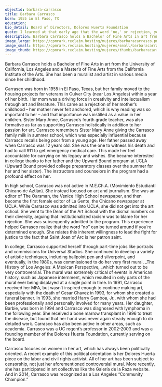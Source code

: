 ```yaml
---
objectid: barbara-carrasco
title: Barbara Carrasco
born: 1955 in El Paso, TX
education:
bio_detail: Board of Directors, Dolores Huerta Foundation
quote: I learned at that early age that the word 'no,' or rejection, you can really turn it around if you're determined to get some place.
description: Barbara Carrasco holds a Bachelor of Fine Arts in art from the University of California, Los Angeles and a Master’s of Fine Arts from the California Institute of the Arts. She has been a muralist and artist in various media since her childhood.
image_large: https://cpmrark.reclaim.hosting/mujeres/barbaracarrasco.png
image_small: https://cpmrark.reclaim.hosting/mujeres/small/barbaracarrasco_sm.jpg
image_thumb: https://cpmrark.reclaim.hosting/mujeres/thumbs/barbaracarrasco_th.jpg
---
```


Barbara Carrasco holds a Bachelor of Fine Arts in art from the University of California, Los Angeles and a Master’s of Fine Arts from the California Institute of the Arts. She has been a muralist and artist in various media since her childhood.

Carrasco was born in 1955 in El Paso, Texas, but her family moved to the housing projects for veterans in Culver City (near Los Angeles) within a year of her birth. Her mom was a driving force in creativity and intellectualism through art and literature. This came as a rejection of her mother’s childhood – her mother never felt anchored, which is why reading was so important to her – and that importance was instilled as a value in her children. Sister Mary Anne, Carrasco’s fourth grade teacher, was also formative as far as supporting Carrasco holistically in addition to her passion for art. Carrasco remembers Sister Mary Anne giving the Carrasco family milk in summer school, which was especially influential because Carrasco recalls being poor from a young age. Her father passed away when Carrasco was 12 years old. She was the one to witness his death and had to call 911 to get emergency medical care. This made her feel accountable for carrying on his legacy and wishes. She became interested in college thanks to her father and the Upward Bound program at UCLA (Upward Bound provided college preparatory classes over the summer for her and her sister). The instructors and counselors in the program had a profound effect on her.

In high school, Carrasco was not active in M.E.Ch.A. (Movimiento Estudiantil Chicano de Aztlán). She instead focused on art and journalism. She was an editor of The Oarsman, the Venice High School newspaper, and then become the first female editor of La Gente, the Chicano newspaper at UCLA. While Carrasco was admitted into UCLA, she did not get into the art school. She went to the Dean of the Art School with the dismal numbers on their diversity, arguing that institutionalized racism was to blame for her rejection. She was subsequently admitted to the program. This experience helped Carrasco realize that the word “no” can be turned around if you’re determined enough. She relates this inherent willingness to lead the fight for justice to the fact that Saint Joan of Arc is her patron saint.

In college, Carrasco supported herself through part-time jobs like portraits and commissions for Universal Studios. She continued to develop a variety of artistic techniques, including ballpoint pen and silverpoint, and eventually, in the 1980s, was commissioned to do her very first mural, _The History of Los Angeles: A Mexican Perspective, _which turned out to be very controversial. The mural was extremely critical of events in American history, such as Japanese internment, which resulted in only parts of the mural ever being displayed at a single point in time. In 1991, Carrasco received her MFA, but wasn’t inspired enough to continue making art, especially with the death of Cesar Chavez in 1993, for whom she created a funeral banner. In 1993, she married Harry Gamboa, Jr., with whom she had been professionally and personally involved for many years. Her daughter, Barbie, was born in 1994 and Carrasco was diagnosed with lymphoma in the following year. She received a bone marrow transplant in 1996 to treat the disease, but found that her hand was never again steady enough to do detailed work. Carrasco has also been active in other areas, such as academia. Carrasco was a UC regent’s professor in 2002-2003 and was a founding member of the Dolores Huerta Foundation, currently serving on the board.

Carrasco focuses on women in her art, which has always been politically oriented. A recent example of this political orientation is her Dolores Huerta piece on the labor and civil rights activist. All of her art has been subject to censorship, not just her aforementioned controversial mural. More recently, she has participated in art collectives like the Galería de la Raza website. And in 2014, Carrasco was recognized as a Los Angeles “Community Champion.”

